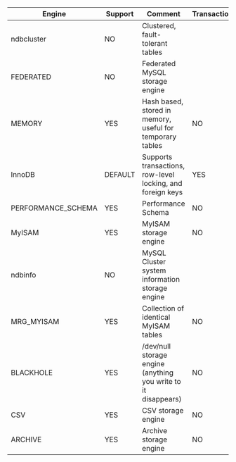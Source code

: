|Engine|Support|Comment|Transactions|XA|Savepoints|
|------|-------|-------|------------|--|----------|
|ndbcluster|NO|Clustered, fault-tolerant tables||||
|FEDERATED|NO|Federated MySQL storage engine||||
|MEMORY|YES|Hash based, stored in memory, useful for temporary tables|NO|NO|NO|
|InnoDB|DEFAULT|Supports transactions, row-level locking, and foreign keys|YES|YES|YES|
|PERFORMANCE_SCHEMA|YES|Performance Schema|NO|NO|NO|
|MyISAM|YES|MyISAM storage engine|NO|NO|NO|
|ndbinfo|NO|MySQL Cluster system information storage engine||||
|MRG_MYISAM|YES|Collection of identical MyISAM tables|NO|NO|NO|
|BLACKHOLE|YES|/dev/null storage engine (anything you write to it disappears)|NO|NO|NO|
|CSV|YES|CSV storage engine|NO|NO|NO|
|ARCHIVE|YES|Archive storage engine|NO|NO|NO|

